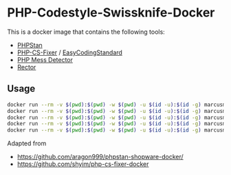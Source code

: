 # PHP-Codestyle-Swissknife-Docker

This is a docker image that contains the following tools:
- [PHPStan](https://phpstan.org/)
- [PHP-CS-Fixer](https://cs.symfony.com/) / [EasyCodingStandard](https://github.com/easy-coding-standard/easy-coding-standard)
- [PHP Mess Detector](https://phpmd.org/)
- [Rector](https://getrector.com/)

## Usage

```bash
docker run --rm -v $(pwd):$(pwd) -w $(pwd) -u $(id -u):$(id -g) marcusmu/php-codestyle-swissknife-docker:latest php-cs-fixer ...
docker run --rm -v $(pwd):$(pwd) -w $(pwd) -u $(id -u):$(id -g) marcusmu/php-codestyle-swissknife-docker:latest ecs ...
docker run --rm -v $(pwd):$(pwd) -w $(pwd) -u $(id -u):$(id -g) marcusmu/php-codestyle-swissknife-docker:latest phpstan ...
docker run --rm -v $(pwd):$(pwd) -w $(pwd) -u $(id -u):$(id -g) marcusmu/php-codestyle-swissknife-docker:latest phpmd ...
docker run --rm -v $(pwd):$(pwd) -w $(pwd) -u $(id -u):$(id -g) marcusmu/php-codestyle-swissknife-docker:latest rector ...
```

Adapted from
 - https://github.com/aragon999/phpstan-shopware-docker/
 - https://github.com/shyim/php-cs-fixer-docker
